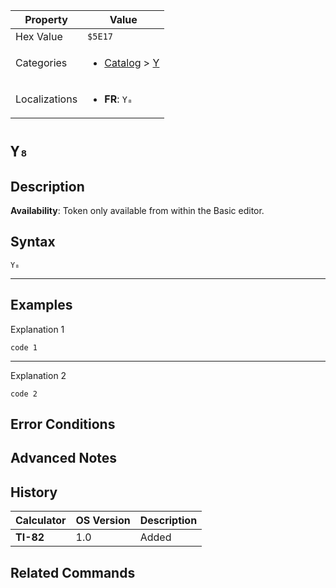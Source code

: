 | Property      | Value |
|---------------|-------|
| Hex Value     | `$5E17`|
| Categories    | <ul><li>[Catalog](<../categories/Catalog.md>) > [Y](<../categories/Catalog.md#Y>)</li></ul> |
| Localizations | <ul><li><b>FR</b>: `Y₈`</li></ul> |

# `Y₈`

## Description



<b>Availability</b>: Token only available from within the Basic editor.

## Syntax
`Y₈`

<hr>

## Examples

Explanation 1
```ti-basic
code 1
```
---
Explanation 2
```ti-basic
code 2
```

## Error Conditions


## Advanced Notes


## History
| Calculator | OS Version | Description |
|------------|------------|-------------|
| <b>TI-82</b> | 1.0 | Added

## Related Commands

    